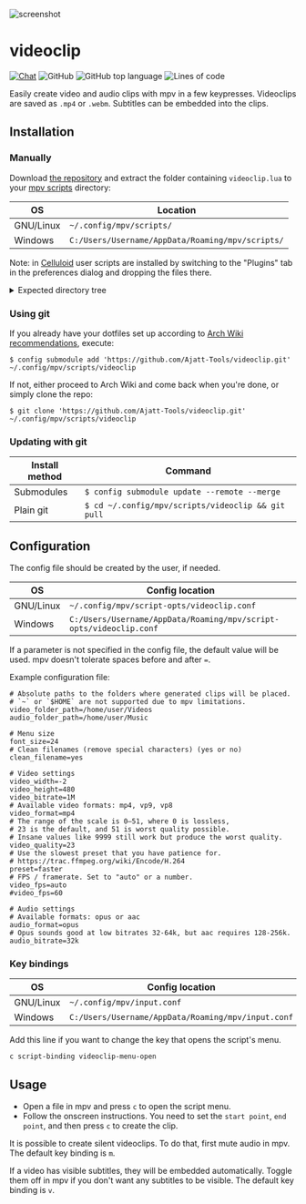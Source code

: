 ![screenshot](https://user-images.githubusercontent.com/69171671/97077527-0836ef00-15d4-11eb-92a5-bfa236a6b118.png)

# videoclip

[![Chat](https://img.shields.io/badge/chat-join-green)](https://tatsumoto-ren.github.io/blog/join-our-community.html)
![GitHub](https://img.shields.io/github/license/Ajatt-Tools/videoclip)
![GitHub top language](https://img.shields.io/github/languages/top/Ajatt-Tools/videoclip)
![Lines of code](https://img.shields.io/tokei/lines/github/Ajatt-Tools/videoclip)

Easily create video and audio clips with mpv in a few keypresses.
Videoclips are saved as `.mp4` or `.webm`.
Subtitles can be embedded into the clips.

## Installation

### Manually

Download
[the repository](https://github.com/Ajatt-Tools/videoclip/archive/refs/heads/master.zip)
and extract the folder containing
`videoclip.lua`
to your [mpv scripts](https://github.com/mpv-player/mpv/wiki/User-Scripts) directory:

| OS | Location |
| --- | --- |
| GNU/Linux | `~/.config/mpv/scripts/` |
| Windows | `C:/Users/Username/AppData/Roaming/mpv/scripts/` |

Note: in [Celluloid](https://www.archlinux.org/packages/community/x86_64/celluloid/)
user scripts are installed by switching to the "Plugins" tab
in the preferences dialog and dropping the files there.

<details>

<summary>Expected directory tree</summary>

```
~/.config/mpv/scripts
|-- other_addon_1
|-- other_addon_2
`-- videoclip
    |-- main.lua
    |-- ...
    `-- videoclip.lua
```

</details>

### Using git

If you already have your dotfiles set up according to
[Arch Wiki recommendations](https://wiki.archlinux.org/index.php/Dotfiles#Tracking_dotfiles_directly_with_Git), execute:
```
$ config submodule add 'https://github.com/Ajatt-Tools/videoclip.git' ~/.config/mpv/scripts/videoclip
```

If not, either proceed to Arch Wiki and come back when you're done, or simply clone the repo:
```
$ git clone 'https://github.com/Ajatt-Tools/videoclip.git' ~/.config/mpv/scripts/videoclip
```

### Updating with git

| Install method | Command |
| --- | --- |
| Submodules | `$ config submodule update --remote --merge` |
| Plain git | `$ cd ~/.config/mpv/scripts/videoclip && git pull` |

## Configuration

The config file should be created by the user, if needed.

| OS | Config location |
| --- | --- |
| GNU/Linux | `~/.config/mpv/script-opts/videoclip.conf` |
| Windows | `C:/Users/Username/AppData/Roaming/mpv/script-opts/videoclip.conf` |

If a parameter is not specified in the config file, the default value will be used.
mpv doesn't tolerate spaces before and after `=`.

Example configuration file:

```
# Absolute paths to the folders where generated clips will be placed.
# `~` or `$HOME` are not supported due to mpv limitations.
video_folder_path=/home/user/Videos
audio_folder_path=/home/user/Music

# Menu size
font_size=24
# Clean filenames (remove special characters) (yes or no)
clean_filename=yes

# Video settings
video_width=-2
video_height=480
video_bitrate=1M
# Available video formats: mp4, vp9, vp8
video_format=mp4
# The range of the scale is 0–51, where 0 is lossless,
# 23 is the default, and 51 is worst quality possible.
# Insane values like 9999 still work but produce the worst quality.
video_quality=23
# Use the slowest preset that you have patience for.
# https://trac.ffmpeg.org/wiki/Encode/H.264
preset=faster
# FPS / framerate. Set to "auto" or a number.
video_fps=auto
#video_fps=60

# Audio settings
# Available formats: opus or aac
audio_format=opus
# Opus sounds good at low bitrates 32-64k, but aac requires 128-256k.
audio_bitrate=32k
```

### Key bindings

| OS | Config location |
| --- | --- |
| GNU/Linux | `~/.config/mpv/input.conf` |
| Windows | `C:/Users/Username/AppData/Roaming/mpv/input.conf` |

Add this line if you want to change the key that opens the script's menu.

```
c script-binding videoclip-menu-open
```

## Usage

- Open a file in mpv and press `c` to open the script menu.
- Follow the onscreen instructions. You need to set the `start point`,
`end point`, and then press `c` to create the clip.

It is possible to create silent videoclips.
To do that, first mute audio in mpv.
The default key binding is `m`.

If a video has visible subtitles, they will be embedded automatically.
Toggle them off in mpv if you don't want any subtitles to be visible.
The default key binding is `v`.
